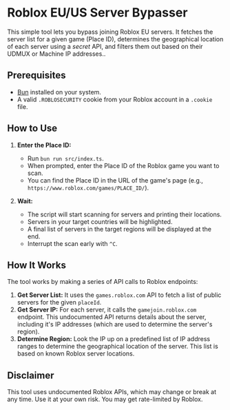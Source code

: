 # Roblox EU/US Server Bypasser

This simple tool lets you bypass joining Roblox EU servers. It fetches the server list for a given game (Place ID), determines the geographical location of each server using a *secret* API, and filters them out based on their UDMUX or Machine IP addresses..

## Prerequisites

- [Bun](https://bun.sh/) installed on your system.
- A valid `.ROBLOSECURITY` cookie from your Roblox account in a `.cookie` file.

## How to Use

1.  **Enter the Place ID:**
	- Run `bun run src/index.ts`.
    - When prompted, enter the Place ID of the Roblox game you want to scan.
    - You can find the Place ID in the URL of the game's page (e.g., `https://www.roblox.com/games/PLACE_ID/`).

2.  **Wait:**
    - The script will start scanning for servers and printing their locations.
    - Servers in your target countries will be highlighted.
    - A final list of servers in the target regions will be displayed at the end.
    - Interrupt the scan early with `^C`.

## How It Works

The tool works by making a series of API calls to Roblox endpoints:

1.  **Get Server List:** It uses the `games.roblox.com` API to fetch a list of public servers for the given `placeId`.
2.  **Get Server IP:** For each server, it calls the `gamejoin.roblox.com` endpoint. This undocumented API returns details about the server, including it's IP addresses (which are used to determine the server's region).
3.  **Determine Region:** Look the IP up on a predefined list of IP address ranges to determine the geographical location of the server. This list is based on known Roblox server locations.

## Disclaimer

This tool uses undocumented Roblox APIs, which may change or break at any time. Use it at your own risk. You may get rate-limited by Roblox.
